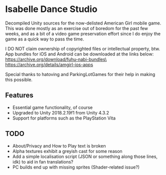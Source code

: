 # Isabelle Dance Studio
Decompiled Unity sources for the now-delisted American Girl mobile game. This was done mostly as an exercise out of boredom for the past few weeks, and as a bit of a video game preservation effort since I do enjoy the game as a quick way to pass the time.

I DO NOT claim ownership of copyrighted files or intellectual property, btw. App bundles for iOS and Android can be downloaded at the links below:\
https://archive.org/download/fuhu-nabi-bundles\
https://archive.org/details/amgirl-ios-apps

Special thanks to hatoving and ParkingLotGames for their help in making this possible.

## Features
* Essential game functionality, of course
* Upgraded to Unity 2018.2.19f1 from Unity 4.3.2
* Support for platforms such as the PlayStation Vita

## TODO
* About/Privacy and How to Play text is broken
* Alpha textures exhibit a greyish cast for some reason
* Add a simple localisation script (JSON or something along those lines, idk) to aid in fan translations?
* PC builds end up with missing sprites (Shader-related issue?)